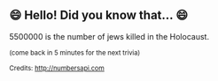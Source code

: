 ## :smile: Hello! Did you know that... :smile:
5500000 is the number of jews killed in the Holocaust.

<sup>(come back in 5 minutes for the next trivia)</sup>


<sup>Credits: http://numbersapi.com</sup>

